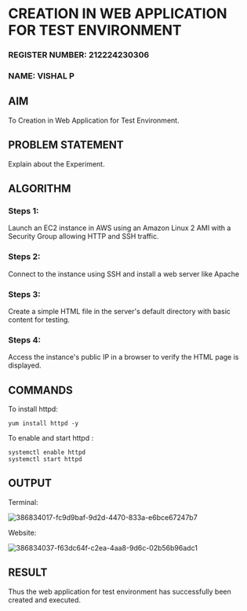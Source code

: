  # CREATION IN WEB APPLICATION FOR TEST ENVIRONMENT

 ### REGISTER NUMBER: 212224230306
### NAME: VISHAL P
  ## AIM
  To Creation in Web Application for Test Environment.
## PROBLEM STATEMENT
  Explain about the Experiment.

## ALGORITHM
 ### Steps 1:
 Launch an EC2 instance in AWS using an Amazon Linux 2 AMI with a Security Group allowing HTTP and SSH traffic.
### Steps 2:

Connect to the instance using SSH and install a web server like Apache
### Steps 3:

Create a simple HTML file in the server's default directory with basic content for testing.
### Steps 4:
Access the instance's public IP in a browser to verify the HTML page is displayed.

## COMMANDS
To install httpd:
```
yum install httpd -y
```

To enable and start httpd :
```
systemctl enable httpd
systemctl start httpd
```

## OUTPUT


 Terminal:
 
 ![386834017-fc9d9baf-9d2d-4470-833a-e6bce67247b7](https://github.com/user-attachments/assets/e5592a3f-40a9-4788-8e71-1c90dba846af)

 Website:
 
![386834037-f63dc64f-c2ea-4aa8-9d6c-02b56b96adc1](https://github.com/user-attachments/assets/c8fadffb-b117-470c-af57-2121e9fd59bf)

## RESULT
 Thus the web application for test environment has successfully been created and executed.

  


